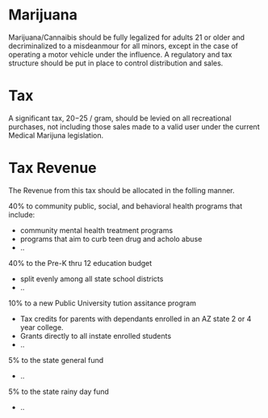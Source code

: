 # Marijuana

Marijuana/Cannaibis should be fully legalized for adults 21 or older and decriminalized to a misdeanmour for all minors, except in the case of operating a motor vehicle under the influence. A regulatory and tax structure should be put in place to control distribution and sales.

# Tax 

A significant tax,  $20-$25 / gram, should be levied on all recreational purchases, not including those sales made to a valid user under the current Medical Marijuna legislation.

# Tax Revenue

The Revenue from this tax should be allocated in the folling manner.

40% to community public, social, and behavioral health programs that include: 
* community mental health treatment programs
* programs that aim to curb teen drug and acholo abuse
* ..

40% to the Pre-K thru 12 education budget
* split evenly among all state school districts
* ..

10% to a new Public University tution assitance program 
* Tax credits for parents with dependants enrolled in an AZ state 2 or 4 year college.
* Grants directly to all instate enrolled students
* ..

5% to the state general fund
* ..

5% to the state rainy day fund
* ..

